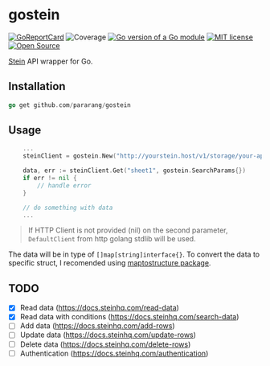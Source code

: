 # gostein
[![GoReportCard](https://goreportcard.com/badge/github.com/pararang/gostein)](https://goreportcard.com/report/github.com/pararang/gostein) ![Coverage](https://img.shields.io/badge/Coverage-87.8%25-brightgreen) [![Go version of a Go module](https://img.shields.io/github/go-mod/go-version/pararang/gostein.svg)](https://github.com/pararang/gostein) [![MIT license](https://img.shields.io/badge/License-MIT-blue.svg)](https://github.com/pararang/gostein/blob/main/LICENSE.md) [![Open Source](https://badges.frapsoft.com/os/v2/open-source.svg?v=103)]()





[Stein](https://steinhq.com/) API wrapper for Go.

## Installation

```go
go get github.com/pararang/gostein
```

## Usage
```go
    ...
    steinClient = gostein.New("http://yourstein.host/v1/storage/your-api-id", nil)

    data, err := steinClient.Get("sheet1", gostein.SearchParams{})
    if err != nil {
        // handle error
    }

    // do something with data
    ...
```
> If HTTP Client is not provided (nil) on the second parameter, `DefaultClient` from http golang stdlib will be used.

The data will be in type of `[]map[string]interface{}`. To convert the data to specific struct, I recomended using [maptostructure package](https://github.com/mitchellh/mapstructure).

## TODO
- [x] Read data (https://docs.steinhq.com/read-data)
- [x] Read data with conditions (https://docs.steinhq.com/search-data)
- [ ] Add data (https://docs.steinhq.com/add-rows)
- [ ] Update data (https://docs.steinhq.com/update-rows)
- [ ] Delete data (https://docs.steinhq.com/delete-rows)
- [ ] Authentication (https://docs.steinhq.com/authentication)
